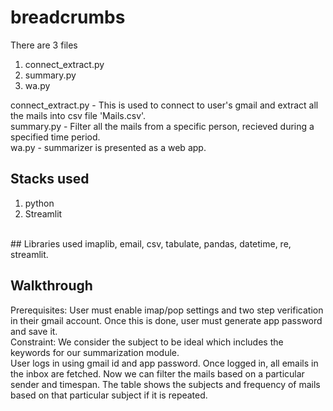 # breadcrumbs<br>
There are 3 files<br>
1. connect_extract.py<br>
2. summary.py<br>
3. wa.py<br>

connect_extract.py - This is used to connect to user's gmail and extract all the mails into csv file 'Mails.csv'.<br>
summary.py - Filter all the mails from a specific person, recieved during a specified time period.<br>
wa.py - summarizer is presented as a web app.<br>

## Stacks used 
1. python
2. Streamlit
<br>
## Libraries used 
imaplib, email, csv, tabulate, pandas, datetime, re, streamlit.

## Walkthrough
Prerequisites: User must enable imap/pop settings and two step verification in their gmail account. Once this is done, user must generate app password and save it.<br>
Constraint: We consider the subject to be ideal which includes the keywords for our summarization module.<br>
User logs in using gmail id and app password. Once logged in, all emails in the inbox are fetched. Now we can filter the mails based on a particular sender and timespan. The table shows the subjects and frequency of mails based on that particular subject if it is repeated.  
